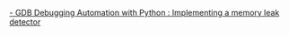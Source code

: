 [- GDB Debugging Automation with Python : Implementing a memory leak detector](https://nativecoding.wordpress.com/2016/07/31/gdb-debugging-automation-with-python)
